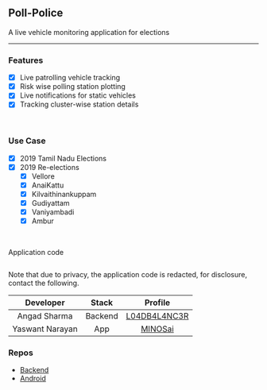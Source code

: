 ## Poll-Police
A live vehicle monitoring application for elections

---

### Features

- [X] Live patrolling vehicle tracking
- [X] Risk wise polling station plotting
- [X] Live notifications for static vehicles
- [X] Tracking cluster-wise station details  

<br>

### Use Case

- [X] 2019 Tamil Nadu Elections
- [X] 2019 Re-elections 
    - [X] Vellore
    - [X] AnaiKattu
    - [X] Kilvaithinankuppam
    - [X] Gudiyattam
    - [X] Vaniyambadi
    - [X] Ambur

<br>

Application code

```

```
Note that due to privacy, the application code is redacted, for disclosure, contact the following.

| Developer | Stack | Profile | 
|:---------:|:-----:|:-------:|
| Angad Sharma | Backend | [L04DB4L4NC3R](https://github.com/L04DB4L4NC3R) | 
| Yaswant Narayan | App | [MINOSai](https://github.com//MINOSai) |


### Repos

* [Backend](https://github.com/GDGVIT/poll-police-backend)
* [Android](https://github.com/GDGVIT/Election-App)
